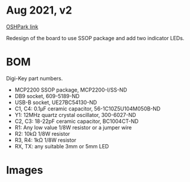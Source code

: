 # Aug 2021, v2

[OSHPark link](https://oshpark.com/shared_projects/BDVREM16)

Redesign of the board to use SSOP package and add two indicator LEDs. 

# BOM

Digi-Key part numbers.

* MCP2200 SSOP package, MCP2200-I/SS-ND
* DB9 socket, 609-5189-ND
* USB-B socket, UE27BC54130-ND
* C1, C4: 0.1µF ceramic capacitor, 56-1C10Z5U104M050B-ND
* Y1: 12MHz quartz crystal oscillator, 300-6027-ND
* C2, C3: 18-22pF ceramic capacitor, BC1004CT-ND
* R1: Any low value 1/8W resistor or a jumper wire
* R2: 10kΩ 1/8W resistor
* R3, R4: 1kΩ 1/8W resistor
* RX, TX: any suitable 3mm or 5mm LED

# Images
